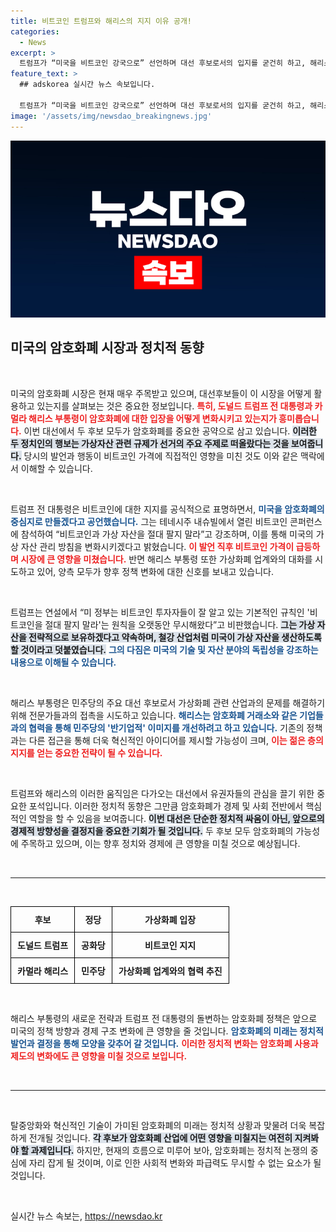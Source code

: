 ```yaml
---
title: 비트코인 트럼프와 해리스의 지지 이유 공개!
categories:
  - News
excerpt: >
  트럼프가 “미국을 비트코인 강국으로” 선언하며 대선 후보로서의 입지를 굳건히 하고, 해리스도 가상화폐 업체와 접촉을 시도하는 등, 대선 3개월을 앞두고 가상자산이 주요 이슈로 떠오르고 있다.
feature_text: >
  ## adskorea 실시간 뉴스 속보입니다.

  트럼프가 “미국을 비트코인 강국으로” 선언하며 대선 후보로서의 입지를 굳건히 하고, 해리스도 가상화폐 업체와 접촉을 시도하는 등, 대선 3개월을 앞두고 가상자산이 주요 이슈로 떠오르고 있다.
image: '/assets/img/newsdao_breakingnews.jpg'
---
```


<p><img src="/assets/img/newsdao_breakingnews.jpg" alt="adskorea 속보" /></p>

<h2 data-ke-size="size26">미국의 암호화폐 시장과 정치적 동향</h2>

<p data-ke-size="size16">&nbsp;</p>

<p>미국의 암호화폐 시장은 현재 매우 주목받고 있으며, 대선후보들이 이 시장을 어떻게 활용하고 있는지를 살펴보는 것은 중요한 정보입니다. <b><span style="color: #ee2323;">특히, 도널드 트럼프 전 대통령과 카멀라 해리스 부통령이 암호화폐에 대한 입장을 어떻게 변화시키고 있는지가 흥미롭습니다.</span></b> 이번 대선에서 두 후보 모두가 암호화폐를 중요한 공약으로 삼고 있습니다. <b><span style="background-color: #21538527;">이러한 두 정치인의 행보는 가상자산 관련 규제가 선거의 주요 주제로 떠올랐다는 것을 보여줍니다.</span></b> 당시의 발언과 행동이 비트코인 가격에 직접적인 영향을 미친 것도 이와 같은 맥락에서 이해할 수 있습니다.</p>

<p data-ke-size="size16">&nbsp;</p>

<p>트럼프 전 대통령은 비트코인에 대한 지지를 공식적으로 표명하면서, <b><span style="color: #1a5490;">미국을 암호화폐의 중심지로 만들겠다고 공언했습니다.</span></b> 그는 테네시주 내슈빌에서 열린 비트코인 콘퍼런스에 참석하여 “비트코인과 가상 자산을 절대 팔지 말라”고 강조하며, 이를 통해 미국의 가상 자산 관리 방침을 변화시키겠다고 밝혔습니다. <b><span style="color: #ee2323;">이 발언 직후 비트코인 가격이 급등하며 시장에 큰 영향을 미쳤습니다.</span></b> 반면 해리스 부통령 또한 가상화폐 업계와의 대화를 시도하고 있어, 양측 모두가 향후 정책 변화에 대한 신호를 보내고 있습니다.</p>

<p data-ke-size="size16">&nbsp;</p>

<p>트럼프는 연설에서 “미 정부는 비트코인 투자자들이 잘 알고 있는 기본적인 규칙인 '비트코인을 절대 팔지 말라'는 원칙을 오랫동안 무시해왔다”고 비판했습니다. <b><span style="background-color: #21538527;">그는 가상 자산을 전략적으로 보유하겠다고 약속하며, 철강 산업처럼 미국이 가상 자산을 생산하도록 할 것이라고 덧붙였습니다.</span></b> <b><span style="color: #1a5490;">그의 다짐은 미국의 기술 및 자산 분야의 독립성을 강조하는 내용으로 이해될 수 있습니다.</span></b></p>

<p data-ke-size="size16">&nbsp;</p>

<p>해리스 부통령은 민주당의 주요 대선 후보로서 가상화폐 관련 산업과의 문제를 해결하기 위해 전문가들과의 접촉을 시도하고 있습니다. <b><span style="color: #1a5490;">해리스는 암호화폐 거래소와 같은 기업들과의 협력을 통해 민주당의 '반기업적' 이미지를 개선하려고 하고 있습니다.</span></b> 기존의 정책과는 다른 접근을 통해 더욱 혁신적인 아이디어를 제시할 가능성이 크며, <b><span style="color: #ee2323;">이는 젊은 층의 지지를 얻는 중요한 전략이 될 수 있습니다.</span></b></p>

<p data-ke-size="size16">&nbsp;</p>

<p>트럼프와 해리스의 이러한 움직임은 다가오는 대선에서 유권자들의 관심을 끌기 위한 중요한 포석입니다. 이러한 정치적 동향은 그만큼 암호화폐가 경제 및 사회 전반에서 핵심적인 역할을 할 수 있음을 보여줍니다. <b><span style="background-color: #21538527;">이번 대선은 단순한 정치적 싸움이 아닌, 앞으로의 경제적 방향성을 결정지을 중요한 기회가 될 것입니다.</span></b> 두 후보 모두 암호화폐의 가능성에 주목하고 있으며, 이는 향후 정치와 경제에 큰 영향을 미칠 것으로 예상됩니다.</p>

<p data-ke-size="size16">&nbsp;</p>

<hr />

<p data-ke-size="size16">&nbsp;</p>

<table style="width:100%; border-collapse:collapse;">
  <tr>
    <th style="border: 1px solid black; padding: 10px;">후보</th>
    <th style="border: 1px solid black; padding: 10px;">정당</th>
    <th style="border: 1px solid black; padding: 10px;">가상화폐 입장</th>
  </tr>
  <tr>
    <td style="border: 1px solid black; padding: 10px; text-align: center;"><b>도널드 트럼프</b></td>
    <td style="border: 1px solid black; padding: 10px; text-align: center;"><b>공화당</b></td>
    <td style="border: 1px solid black; padding: 10px; text-align: center;"><b>비트코인 지지</b></td>
  </tr>
  <tr>
    <td style="border: 1px solid black; padding: 10px; text-align: center;"><b>카멀라 해리스</b></td>
    <td style="border: 1px solid black; padding: 10px; text-align: center;"><b>민주당</b></td>
    <td style="border: 1px solid black; padding: 10px; text-align: center;"><b>가상화폐 업계와의 협력 추진</b></td>
  </tr>
</table>

<p data-ke-size="size16">&nbsp;</p>

<p>해리스 부통령의 새로운 전략과 트럼프 전 대통령의 돌변하는 암호화폐 정책은 앞으로 미국의 정책 방향과 경제 구조 변화에 큰 영향을 줄 것입니다. <b><span style="color: #1a5490;">암호화폐의 미래는 정치적 발언과 결정을 통해 모양을 갖추어 갈 것입니다.</span></b> <b><span style="color: #ee2323;">이러한 정치적 변화는 암호화폐 사용과 제도의 변화에도 큰 영향을 미칠 것으로 보입니다.</span></b></p>

<p data-ke-size="size16">&nbsp;</p>

<hr />

<p data-ke-size="size16">&nbsp;</p>

<p>탈중앙화와 혁신적인 기술이 가미된 암호화폐의 미래는 정치적 상황과 맞물려 더욱 복잡하게 전개될 것입니다. <b><span style="background-color: #21538527;">각 후보가 암호화폐 산업에 어떤 영향을 미칠지는 여전히 지켜봐야 할 과제입니다.</span></b> 하지만, 현재의 흐름으로 미루어 보아, 암호화폐는 정치적 논쟁의 중심에 자리 잡게 될 것이며, 이로 인한 사회적 변화와 파급력도 무시할 수 없는 요소가 될 것입니다.</p>

<p data-ke-size="size16">&nbsp;</p>
실시간 뉴스 속보는, <a href="https://newsdao.kr" rel="dofollow">https://newsdao.kr</a>


